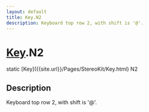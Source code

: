 ```yaml
---
layout: default
title: Key.N2
description: Keyboard top row 2, with shift is '@'.
---
```

# [Key]({{site.url}}/Pages/StereoKit/Key.html).N2

<div class='signature' markdown='1'>
static [Key]({{site.url}}/Pages/StereoKit/Key.html) N2
</div>

## Description
Keyboard top row 2, with shift is '@'.

